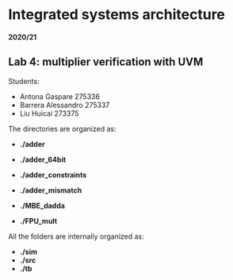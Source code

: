 # Integrated systems architecture

#### 2020/21

## Lab 4: multiplier verification with UVM

Students:
-	Antona Gaspare		275336
-	Barrera Alessandro	275337
-	Liu Huicai		273375

The directories are organized as:
- **./adder**

- **./adder_64bit**

- **./adder_constraints**
   
- **./adder_mismatch**
   
- **./MBE_dadda**
   
- **./FPU_mult**
   
All the folders are internally organized as: 
- **./sim**
- **./src**
- **./tb**
   
   
   
   
   
   
   
   
   
   
